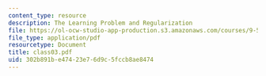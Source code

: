 ```yaml
---
content_type: resource
description: The Learning Problem and Regularization
file: https://ol-ocw-studio-app-production.s3.amazonaws.com/courses/9-520-statistical-learning-theory-and-applications-spring-2003/302b891be47423e76d9c5fccb8ae8474_class03.pdf
file_type: application/pdf
resourcetype: Document
title: class03.pdf
uid: 302b891b-e474-23e7-6d9c-5fccb8ae8474
---
```


